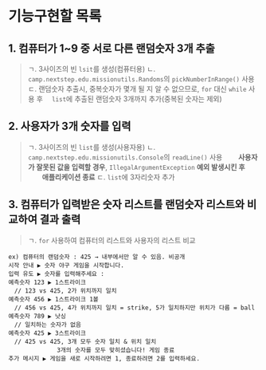 # 기능구현할 목록
## 1. 컴퓨터가 1~9 중 서로 다른 랜덤숫자 3개 추출
>ㄱ. 3사이즈의 빈 `lsit`를 생성(컴퓨터용)
>ㄴ. `camp.nextstep.edu.missionutils.Randoms`의 `pickNumberInRange()` 사용
>ㄷ. 랜덤숫자 추출시, 중복숫자가 몇개 될 지 알 수 없으므로, `for` 대신 `while` 사용 후
>　`list`에 추출된 랜덤숫자 3개까지 추가(중복된 숫자는 제외)
　
## 2. 사용자가 3개 숫자를 입력
>ㄱ. 3사이즈의 빈 `list`를 생성(사용자용)
>ㄴ. `camp.nextstep.edu.missionutils.Console`의 `readLine()` 사용
>　　**사용자가 잘못된 값을 입력할 경우**, `IllegalArgumentException` **예외 발생시킨 후 
>　　애플리케이션 종료**
>ㄷ. `list`에 3자리숫자 추가
## 3. 컴퓨터가 입력받은 숫자 리스트를 랜덤숫자 리스트와 비교하여 결과 출력
>ㄱ. `for` 사용하여 컴퓨터의 리스트와 사용자의 리스트 비교

```
ex) 컴퓨터의 랜덤숫자 : 425 → 내부에서만 알 수 있음. 비공개
시작 안내 ▶ 숫자 야구 게임을 시작합니다.
입력 유도 ▶ 숫자를 입력해주세요 :
예측숫자 123 ▶ 1스트라이크
　// 123 vs 425, 2가 위치까지 일치
예측숫자 456 ▶ 1스트라이크 1볼
　// 456 vs 425, 4가 위치까지 일치 = strike, 5가 일치하지만 위치가 다름 = ball
예측숫자 789 ▶ 낫싱
　// 일치하는 숫자가 없음
예측숫자 425 ▶ 3스트라이크
　// 425 vs 425, 3개 모두 숫자 일치 & 위치 일치
　　　　　　　  3개의 숫자를 모두 맞히셨습니다! 게임 종료
추가 메시지 ▶ 게임을 새로 시작하려면 1, 종료하려면 2를 입력하세요.
```
